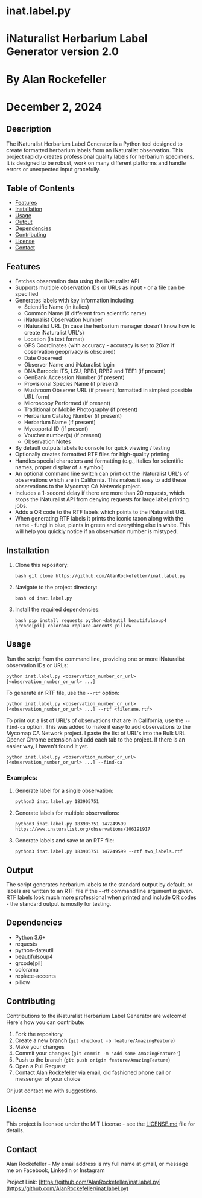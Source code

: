 # inat.label.py

# iNaturalist Herbarium Label Generator version 2.0
# By Alan Rockefeller
# December 2, 2024


## Description

The iNaturalist Herbarium Label Generator is a Python tool designed to create formatted herbarium labels from an iNaturalist observation. This project rapidly creates professional quality labels for herbarium specimens.   It is designed to be robust, work on many different platforms and handle errors or unexpected input gracefully.

## Table of Contents

- [Features](#features)
- [Installation](#installation)
- [Usage](#usage)
- [Output](#output)
- [Dependencies](#dependencies)
- [Contributing](#contributing)
- [License](#license)
- [Contact](#contact)

## Features

- Fetches observation data using the iNaturalist API
- Supports multiple observation IDs or URLs as input - or a file can be specified
- Generates labels with key information including:
  - Scientific Name (in italics)
  - Common Name (if different from scientific name)
  - iNaturalist Observation Number
  - iNaturalist URL (in case the herbarium manager doesn't know how to create iNaturalist URL's)
  - Location (in text format)
  - GPS Coordinates (with accuracy - accuracy is set to 20km if observation geoprivacy is obscured)
  - Date Observed
  - Observer Name and iNaturalist login
  - DNA Barcode ITS, LSU, RPB1, RPB2 and TEF1 (if present)
  - GenBank Accession Number (if present)
  - Provisional Species Name (if present)
  - Mushroom Observer URL (if present, formatted in simplest possible URL form)
  - Microscopy Performed (if present)
  - Traditional or Mobile Photography (if present)
  - Herbarium Catalog Number (if present)
  - Herbarium Name (if present)
  - Mycoportal ID (if present)
  - Voucher number(s) (if present)
  - Observation Notes
- By default outputs labels to console for quick viewing / testing
- Optionally creates formatted RTF files for high-quality printing
- Handles special characters and formatting (e.g., italics for scientific names, proper display of ± symbol)
- An optional command line switch can print out the iNaturalist URL's of observations which are in California.   This makes it easy to add these observations to the Mycomap CA Network project.
- Includes a 1-second delay if there are more than 20 requests, which stops the iNaturalist API from denying requests for large label printing jobs.
- Adds a QR code to the RTF labels which points to the iNaturalist URL
- When generating RTF labels it prints the iconic taxon along with the name - fungi in blue, plants in green and everything else in white.   This will help you quickly notice if an observation number is mistyped.

## Installation

1. Clone this repository:
   ```
   bash git clone https://github.com/AlanRockefeller/inat.label.py
   ```

2. Navigate to the project directory:
   ```
   bash cd inat.label.py
   ```

3. Install the required dependencies:
   ```
   bash pip install requests python-dateutil beautifulsoup4 qrcode[pil] colorama replace-accents pillow
   ```

## Usage

Run the script from the command line, providing one or more iNaturalist observation IDs or URLs:

```
python inat.label.py <observation_number_or_url> [<observation_number_or_url> ...]
```

To generate an RTF file, use the `--rtf` option:

```
python inat.label.py <observation_number_or_url> [<observation_number_or_url> ...] --rtf <filename.rtf>
```

To print out a list of URL's of observations that are in California, use the `--find-ca` option.    This was added to make it easy to add observations to the Mycomap CA Network project.   I paste the list of URL's into the Bulk URL Opener Chrome extension and add each tab to the project.   If there is an easier way, I haven't found it yet.

```
python inat.label.py <observation_number_or_url> [<observation_number_or_url> ...] --find-ca
```

### Examples:

1. Generate label for a single observation:
   ```
   python3 inat.label.py 183905751
   ```

2. Generate labels for multiple observations:
   ```
   python3 inat.label.py 183905751 147249599 https://www.inaturalist.org/observations/106191917
   ```

3. Generate labels and save to an RTF file:
   ```
   python3 inat.label.py 183905751 147249599 --rtf two_labels.rtf
   ```

## Output

The script generates herbarium labels to the standard output by default, or labels are written to an RTF file if the --rtf command line argument is given.   RTF labels look much more professional when printed and include QR codes - the standard output is mostly for testing.

## Dependencies

- Python 3.6+
- requests
- python-dateutil
- beautifulsoup4
- qrcode[pil]
- colorama
- replace-accents
- pillow

## Contributing

Contributions to the iNaturalist Herbarium Label Generator are welcome! Here's how you can contribute:

1. Fork the repository
2. Create a new branch (`git checkout -b feature/AmazingFeature`)
3. Make your changes
4. Commit your changes (`git commit -m 'Add some AmazingFeature'`)
5. Push to the branch (`git push origin feature/AmazingFeature`)
6. Open a Pull Request
7. Contact Alan Rockefeller via email, old fashioned phone call or messenger of your choice

Or just contact me with suggestions.

## License

This project is licensed under the MIT License - see the [LICENSE.md](LICENSE.md) file for details.

## Contact

Alan Rockefeller - My email address is my full name at gmail, or message me on Facebook, Linkedin or Instagram

Project Link: [https://github.com/AlanRockefeller/inat.label.py](https://github.com/AlanRockefeller/inat.label.py)


